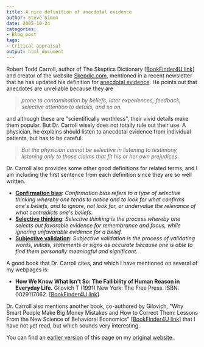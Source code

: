 ```yaml
---
title: A nice definition of anecdotal evidence
author: Steve Simon
date: 2005-10-24
categories:
- Blog post
tags:
- Critical appraisal
output: html_document
---
```

Robert Todd Carroll, author of The Skeptics Dictionary [\[BookFinder4U
link\]](http://www.bookfinder4u.com/detail/0471272426.html) and creator
of the website [Skepdic.com](http://www.skepdic.com), mentioned in a
recent newsletter that he has updated his definition for [anecdotal
evidence](http://www.skepdic.com/testimon.html). He points out that
anecdotes are unreliable because they are

> *prone to contamination by beliefs, later experiences, feedback,
> selective attention to details, and so on.*

and although these are \"scientifically worthless\", their vivid details
make them popular. But Dr. Carroll wisely does not totally rule out
their use. A physician, he explains should listen to anecdotal evidence
from individual patients, but has to be careful.

> *But the physician cannot be selective in listening to testimony,
> listening only to those claims that fit his or her own prejudices.*

Dr. Carroll also provides some other good definitions for related terms,
and I am including the first sentence from each definition since they
are so well written.

-   **[Confirmation bias](http://www.skepdic.com/confirmbias.html)**:
    *Confirmation bias refers to a type of selective thinking whereby
    one tends to notice and to look for what confirms one\'s beliefs,
    and to ignore, not look for, or undervalue the relevance of what
    contradicts one\'s beliefs.*
-   **[Selective thinking](http://www.skepdic.com/selectiv.html)**:
    *Selective thinking is the process whereby one selects out favorable
    evidence for remembrance and focus, while ignoring unfavorable
    evidence for a belief.*
-   **[Subjective
    validation](http://www.skepdic.com/subjectivevalidation.html)**:
    *Subjective validation is the process of validating words, initials,
    statements or signs as accurate because one is able to find them
    personally meaningful and significant.*

A good book that Dr. Carroll cites, and which I have mentioned on
several of my webpages is:

-   **How We Know What Isn\'t So: The Fallibility of Human Reason in
    Everyday Life.** Gilovich T (1991) New York: The Free Press. ISBN:
    0029117062. [\[BookFinder4U
    link\]](http://www.bookfinder4u.com/detail/0029117062.html)

Dr. Carroll also mentions another book, co-authored by Gilovich, \"Why
Smart People Make Big Money Mistakes and How to Correct Them: Lessons
From the New Science of Behavioral Economics\" [\[BookFinder4U
link\]](http://www.bookfinder4u.com/detail/0684859386.html) that I have
not yet read, but which sounds very interesting.


You can find an [earlier version](http://www.pmean.com/05/AnecdotalEvidence.html) of this page on my [original website](http://www.pmean.com/original_site.html).

